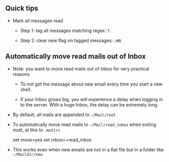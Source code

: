 Quick tips
----------

* Mark all messages read

    * Step 1: tag all messages matching regex: `T.`

    * Step 2: clear new flag on tagged messages: `;WN`


Automatically move read mails out of Inbox
------------------------------------------
* Note: you want to move read mails out of Inbox for very practical reasons

    * To not get the message about new email every time you start a new shell.

    * If your Inbox grows big, you will experience a delay when logging in to the server.
      With a huge Inbox, the delay can be extremely long.

* By default, all mails are appended to `~/Mail/root`

* To automatically move read mails to `~/Mail/read_inbox` when exiting mutt, at this to `.muttrc`

    set move=yes
    set mbox=+read_inbox

* This works even when new emails are not in a flat file but in a folder like `~/Maildir/new`
